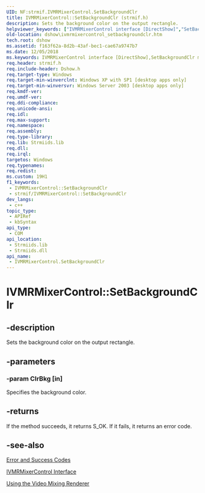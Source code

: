```yaml
---
UID: NF:strmif.IVMRMixerControl.SetBackgroundClr
title: IVMRMixerControl::SetBackgroundClr (strmif.h)
description: Sets the background color on the output rectangle.
helpviewer_keywords: ["IVMRMixerControl interface [DirectShow]","SetBackgroundClr method","IVMRMixerControl.SetBackgroundClr","IVMRMixerControl::SetBackgroundClr","IVMRMixerControlSetBackgroundClr","SetBackgroundClr","SetBackgroundClr method [DirectShow]","SetBackgroundClr method [DirectShow]","IVMRMixerControl interface","dshow.ivmrmixercontrol_setbackgroundclr","strmif/IVMRMixerControl::SetBackgroundClr"]
old-location: dshow\ivmrmixercontrol_setbackgroundclr.htm
tech.root: dshow
ms.assetid: f163f62a-8d2b-43af-bec1-cae67a9747b7
ms.date: 12/05/2018
ms.keywords: IVMRMixerControl interface [DirectShow],SetBackgroundClr method, IVMRMixerControl.SetBackgroundClr, IVMRMixerControl::SetBackgroundClr, IVMRMixerControlSetBackgroundClr, SetBackgroundClr, SetBackgroundClr method [DirectShow], SetBackgroundClr method [DirectShow],IVMRMixerControl interface, dshow.ivmrmixercontrol_setbackgroundclr, strmif/IVMRMixerControl::SetBackgroundClr
req.header: strmif.h
req.include-header: Dshow.h
req.target-type: Windows
req.target-min-winverclnt: Windows XP with SP1 [desktop apps only]
req.target-min-winversvr: Windows Server 2003 [desktop apps only]
req.kmdf-ver: 
req.umdf-ver: 
req.ddi-compliance: 
req.unicode-ansi: 
req.idl: 
req.max-support: 
req.namespace: 
req.assembly: 
req.type-library: 
req.lib: Strmiids.lib
req.dll: 
req.irql: 
targetos: Windows
req.typenames: 
req.redist: 
ms.custom: 19H1
f1_keywords:
 - IVMRMixerControl::SetBackgroundClr
 - strmif/IVMRMixerControl::SetBackgroundClr
dev_langs:
 - c++
topic_type:
 - APIRef
 - kbSyntax
api_type:
 - COM
api_location:
 - Strmiids.lib
 - Strmiids.dll
api_name:
 - IVMRMixerControl.SetBackgroundClr
---
```


# IVMRMixerControl::SetBackgroundClr


## -description

Sets the background color on the output rectangle.

## -parameters

### -param ClrBkg [in]

Specifies the background color.

## -returns

If the method succeeds, it returns S_OK. If it fails, it returns an error code.

## -see-also

<a href="https://docs.microsoft.com/windows/desktop/DirectShow/error-and-success-codes">Error and Success Codes</a>



<a href="https://docs.microsoft.com/windows/desktop/api/strmif/nn-strmif-ivmrmixercontrol">IVMRMixerControl Interface</a>



<a href="https://docs.microsoft.com/windows/desktop/DirectShow/using-the-video-mixing-renderer">Using the Video Mixing Renderer</a>

